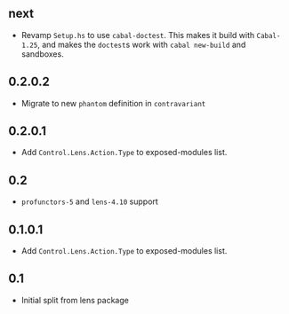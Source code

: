 next
----
* Revamp `Setup.hs` to use `cabal-doctest`. This makes it build
  with `Cabal-1.25`, and makes the `doctest`s work with `cabal new-build` and
  sandboxes.

0.2.0.2
---
* Migrate to new `phantom` definition in `contravariant`

0.2.0.1
---
* Add `Control.Lens.Action.Type` to exposed-modules list.

0.2
---
* `profunctors-5` and `lens-4.10` support

0.1.0.1
---
* Add `Control.Lens.Action.Type` to exposed-modules list.

0.1
----
* Initial split from lens package
